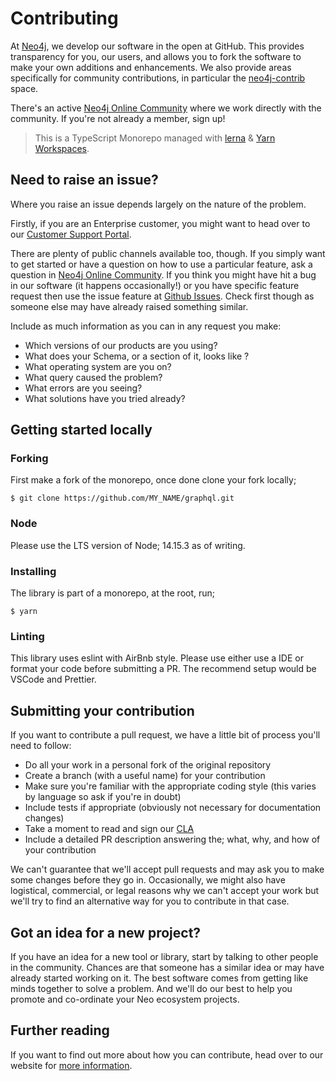 # Contributing

At [Neo4j](http://neo4j.com/), we develop our software in the open at GitHub.
This provides transparency for you, our users, and allows you to fork the software to make your own additions and enhancements.
We also provide areas specifically for community contributions, in particular the [neo4j-contrib](https://github.com/neo4j-contrib) space.

There's an active [Neo4j Online Community](https://community.neo4j.com/) where we work directly with the community.
If you're not already a member, sign up!

> This is a TypeScript Monorepo managed with [lerna](https://github.com/lerna/lerna) & [Yarn Workspaces](https://classic.yarnpkg.com/en/docs/workspaces/).

## Need to raise an issue?

Where you raise an issue depends largely on the nature of the problem.

Firstly, if you are an Enterprise customer, you might want to head over to our [Customer Support Portal](http://support.neo4j.com/).

There are plenty of public channels available too, though.
If you simply want to get started or have a question on how to use a particular feature, ask a question in [Neo4j Online Community](https://community.neo4j.com/).
If you think you might have hit a bug in our software (it happens occasionally!) or you have specific feature request then use the issue feature at [Github Issues](https://github.com/neo4j/graphql/issues).
Check first though as someone else may have already raised something similar.

Include as much information as you can in any request you make:

-   Which versions of our products are you using?
-   What does your Schema, or a section of it, looks like ?
-   What operating system are you on?
-   What query caused the problem?
-   What errors are you seeing?
-   What solutions have you tried already?

## Getting started locally

### Forking

First make a fork of the monorepo, once done clone your fork locally;

```
$ git clone https://github.com/MY_NAME/graphql.git
```

### Node

Please use the LTS version of Node; 14.15.3 as of writing.

### Installing

The library is part of a monorepo, at the root, run;

```
$ yarn
```

### Linting

This library uses eslint with AirBnb style. Please use either use a IDE or format your code before submitting a PR. The recommend setup would be VSCode and Prettier.

## Submitting your contribution

If you want to contribute a pull request, we have a little bit of process you'll need to follow:

-   Do all your work in a personal fork of the original repository
-   Create a branch (with a useful name) for your contribution
-   Make sure you're familiar with the appropriate coding style (this varies by language so ask if you're in doubt)
-   Include tests if appropriate (obviously not necessary for documentation changes)
-   Take a moment to read and sign our [CLA](http://neo4j.com/developer/cla)
-   Include a detailed PR description answering the; what, why, and how of your contribution

We can't guarantee that we'll accept pull requests and may ask you to make some changes before they go in.
Occasionally, we might also have logistical, commercial, or legal reasons why we can't accept your work but we'll try to find an alternative way for you to contribute in that case.

## Got an idea for a new project?

If you have an idea for a new tool or library, start by talking to other people in the community.
Chances are that someone has a similar idea or may have already started working on it.
The best software comes from getting like minds together to solve a problem.
And we'll do our best to help you promote and co-ordinate your Neo ecosystem projects.

## Further reading

If you want to find out more about how you can contribute, head over to our website for [more information](http://neo4j.com/developer/contributing-code/).
